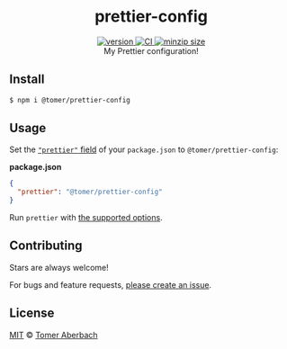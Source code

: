 <h1 align="center">
  prettier-config
</h1>

<div align="center">
  <a href="https://npmjs.org/package/@tomer/prettier-config">
    <img src="https://badgen.now.sh/npm/v/prettier-config" alt="version" />
  </a>
  <a href="https://github.com/TomerAberbach/prettier-config/actions">
    <img src="https://github.com/TomerAberbach/prettier-config/workflows/CI/badge.svg" alt="CI" />
  </a>
  <a href="https://bundlephobia.com/result?p=@tomer/prettier-config">
    <img src="https://badgen.net/bundlephobia/minzip/@tomer/prettier-config" alt="minzip size" />
  </a>
</div>

<div align="center">
  My Prettier configuration!
</div>

## Install

```sh
$ npm i @tomer/prettier-config
```

## Usage

Set the
[`"prettier"` field](https://prettier.io/docs/en/configuration.html#sharing-configurations)
of your `package.json` to `@tomer/prettier-config`:

**package.json**

```json
{
  "prettier": "@tomer/prettier-config"
}
```

Run `prettier` with
[the supported options](https://prettier.io/docs/en/cli.html).

## Contributing

Stars are always welcome!

For bugs and feature requests,
[please create an issue](https://github.com/TomerAberbach/prettier-config/issues/new).

## License

[MIT](https://github.com/TomerAberbach/prettier-config/blob/main/license) ©
[Tomer Aberbach](https://github.com/TomerAberbach)
